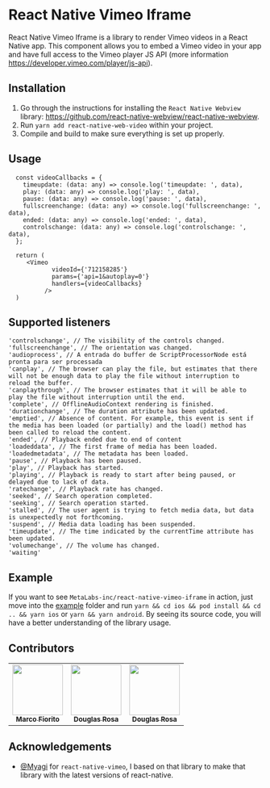 # React Native Vimeo Iframe

React Native Vimeo Iframe is a library to render Vimeo videos in a React Native app.
This component allows you to embed a Vimeo video in your app and have full access to
the Vimeo player JS API (more information https://developer.vimeo.com/player/js-api).

## Installation

1. Go through the instructions for installing the
   `React Native Webview` library: https://github.com/react-native-webview/react-native-webview.
2. Run `yarn add react-native-web-video` within your project.
3. Compile and build to make sure everything is set up properly.

## Usage

```
  const videoCallbacks = {
    timeupdate: (data: any) => console.log('timeupdate: ', data),
    play: (data: any) => console.log('play: ', data),
    pause: (data: any) => console.log('pause: ', data),
    fullscreenchange: (data: any) => console.log('fullscreenchange: ', data),
    ended: (data: any) => console.log('ended: ', data),
    controlschange: (data: any) => console.log('controlschange: ', data),
  };

  return (
     <Vimeo
            videoId={'712158285'}
            params={'api=1&autoplay=0'}
            handlers={videoCallbacks}
          />
  )
```

## Supported listeners

```
'controlschange', // The visibility of the controls changed.
'fullscreenchange', // The orientation was changed.
'audioprocess', // A entrada do buffer de ScriptProcessorNode está pronta para ser processada
'canplay', // The browser can play the file, but estimates that there will not be enough data to play the file without interruption to reload the buffer.
'canplaythrough', // The browser estimates that it will be able to play the file without interruption until the end.
'complete', // OfflineAudioContext rendering is finished.
'durationchange', // The duration attribute has been updated.
'emptied', // Absence of content. For example, this event is sent if the media has been loaded (or partially) and the load() method has been called to reload the content.
'ended', // Playback ended due to end of content
'loadeddata', // The first frame of media has been loaded.
'loadedmetadata', // The metadata has been loaded.
'pause', // Playback has been paused.
'play', // Playback has started.
'playing', // Playback is ready to start after being paused, or delayed due to lack of data.
'ratechange', // Playback rate has changed.
'seeked', // Search operation completed.
'seeking', // Search operation started.
'stalled', // The user agent is trying to fetch media data, but data is unexpectedly not forthcoming.
'suspend', // Media data loading has been suspended.
'timeupdate', // The time indicated by the currentTime attribute has been updated.
'volumechange', // The volume has changed.
'waiting'
```

## Example

If you want to see `MetaLabs-inc/react-native-vimeo-iframe` in action, just move into the [example](/example) folder and run `yarn && cd ios && pod install && cd .. && yarn ios` or `yarn && yarn android`. By seeing its source code, you will have a better understanding of the library usage.

## Contributors

<!-- ALL-CONTRIBUTORS-LIST:START - Do not remove or modify this section -->
<!-- prettier-ignore-start -->
<!-- markdownlint-disable -->
<table>
  <tr>
    <td align="center"><a href="https://github.com/Marcoo09"><img src="https://avatars.githubusercontent.com/Marcoo09" width="100px;" alt=""/><br /><sub><b>Marco Fiorito</b></sub></a></td>
    <td align="center"><a href="https://github.com/douglasrosa0110"><img src="https://avatars.githubusercontent.com/douglasrosa0110" width="100px;" alt=""/><br /><sub><b>Douglas Rosa</b></sub></a></td>
    <td align="center"><a href="https://github.com/felipe-najson"><img src="https://avatars.githubusercontent.com/felipe-najson" width="100px;" alt=""/><br /><sub><b>Douglas Rosa</b></sub></a></td>
  </tr>
</table>

## Acknowledgements

- [@Myagi](https://github.com/Myagi) for `react-native-vimeo`, I based on that library to make that library with the latest versions of react-native.
